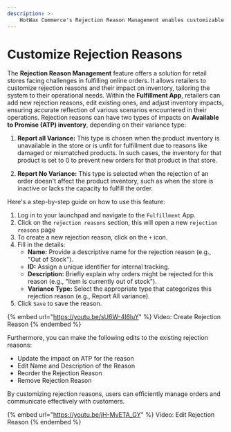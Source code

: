 ```yaml
---
description: >-  
    HotWax Commerce's Rejection Reason Management enables customizable rejection reasons and inventory impacts.
---
```

# Customize Rejection Reasons

The **Rejection Reason Management** feature offers a solution for retail stores facing challenges in fulfilling online orders. It allows retailers to customize rejection reasons and their impact on inventory, tailoring the system to their operational needs. Within the **Fulfillment App**, retailers can add new rejection reasons, edit existing ones, and adjust inventory impacts, ensuring accurate reflection of various scenarios encountered in their operations. Rejection reasons can have two types of impacts on **Available to Promise (ATP) inventory**, depending on their variance type:

1. **Report all Variance:**
   This type is chosen when the product inventory is unavailable in the store or is unfit for fulfillment due to reasons like damaged or mismatched products. In such cases, the inventory for that product is set to 0 to prevent new orders for that product in that store.

2. **Report No Variance:**
   This type is selected when the rejection of an order doesn't affect the product inventory, such as when the store is inactive or lacks the capacity to fulfill the order.

Here's a step-by-step guide on how to use this feature:

1. Log in to your launchpad and navigate to the `Fulfillment` App.
2. Click on the `rejection reasons` section, this will open a new `rejection reasons` page
3. To create a new rejection reason, click on the `+` icon.
4. Fill in the details:
   - **Name:** Provide a descriptive name for the rejection reason (e.g., "Out of Stock").
   - **ID:** Assign a unique identifier for internal tracking.
   - **Description:** Briefly explain why orders might be rejected for this reason (e.g., "Item is currently out of stock").
   - **Variance Type:** Select the appropriate type that categorizes this rejection reason (e.g., Report All variance).
5. Click `Save` to save the reason.

{% embed url="https://youtu.be/sU6W-4l6luY" %} Video: Create Rejection Reason {% endembed %}

Furthermore, you can make the following edits to the existing rejection reasons:

- Update the impact on ATP for the reason
- Edit Name and Description of the Reason 
- Reorder the Rejection Reason
- Remove Rejection Reason

By customizing rejection reasons, users can efficiently manage orders and communicate effectively with customers.

{% embed url="https://youtu.be/jH-MvETA_GY" %} Video: Edit Rejection Reason {% endembed %}
